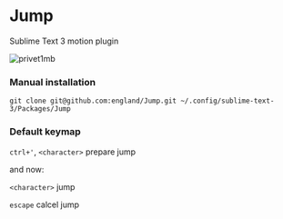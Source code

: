 Jump
====

Sublime Text 3 motion plugin

![privet1mb](https://raw.github.com/england/Jump/master/privet1mb.gif)

### Manual installation

    git clone git@github.com:england/Jump.git ~/.config/sublime-text-3/Packages/Jump

### Default keymap

`ctrl+'`, `<character>` prepare jump

and now:

`<character>` jump

`escape` calcel jump
